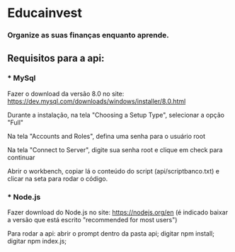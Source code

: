 # Educainvest
### Organize as suas finanças enquanto aprende.

## Requisitos para a api:

### * MySql
Fazer o download da versão 8.0 no site:
https://dev.mysql.com/downloads/windows/installer/8.0.html

Durante a instalação, na tela "Choosing a Setup Type", selecionar a opção "Full"

Na tela "Accounts and Roles", defina uma senha para o usuário root

Na tela "Connect to Server", digite sua senha root e clique em check para continuar

Abrir o workbench, copiar lá o conteúdo do script (api/scriptbanco.txt) e clicar na seta para rodar o código.


### * Node.js
Fazer download do Node.js no site: https://nodejs.org/en
(é indicado baixar a versão que está escrito "recommended for most users")

Para rodar a api:
abrir o prompt dentro da pasta api;
digitar npm install;
digitar npm index.js;